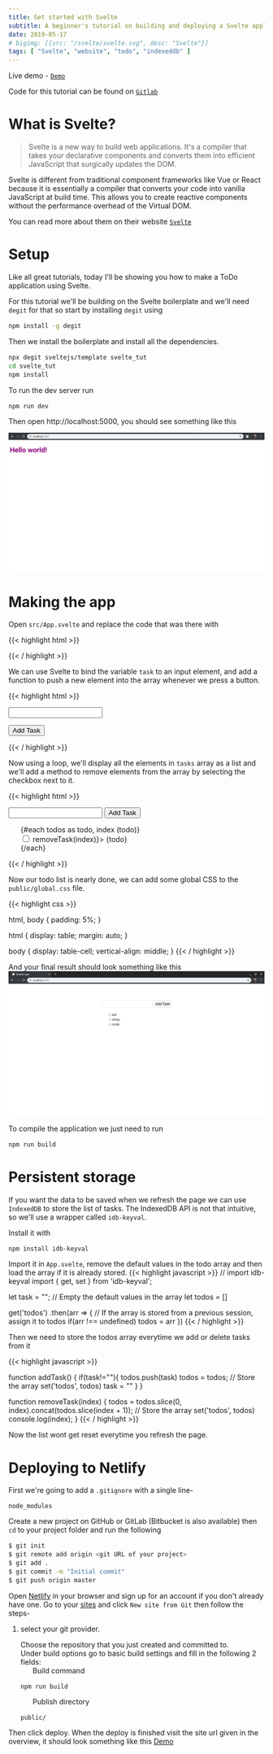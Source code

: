 ```yaml
---
title: Get started with Svelte
subtitle: A beginner's tutorial on building and deploying a Svelte application
date: 2019-05-17
# bigimg: [{src: "/svelte/svelte.svg", desc: "Svelte"}]
tags: [ "Svelte", "website", "todo", "indexeddb" ]
---
```


Live demo - [`Demo`](https://svelte-tut.netlify.com/)

Code for this tutorial can be found on [`Gitlab`](https://gitlab.com/aveeksaha/svelte-tut)

<!--more-->

# What is Svelte?

> Svelte is a new way to build web applications. It's a compiler that takes your declarative components and converts them into efficient JavaScript that surgically updates the DOM.

Svelte is different from traditional component frameworks like Vue or React because it is essentially a compiler that converts your code into vanilla JavaScript at build time. This allows you to create reactive components without the performance overhead of the Virtual DOM.

You can read more about them on their website [`Svelte`](https://svelte.dev/)

# Setup

Like all great tutorials, today I'll be showing you how to make a ToDo application using Svelte.

For this tutorial we'll be building on the Svelte boilerplate and we'll need `degit` for that so start by installing `degit` using

```bash
npm install -g degit
```

Then we install the boilerplate and install all the dependencies.

```bash
npx degit sveltejs/template svelte_tut
cd svelte_tut
npm install
```

To run the dev server run
```bash
npm run dev
```

Then open http://localhost:5000, you should see something like this

![Screenshot1](/svelte/svelte_1.png)

# Making the app

Open `src/App.svelte` and replace the code that was there with

{{< highlight html >}}
<script>
   // Variable to store user input
   let task = "";
   // Array to store tasks
    let todos = ["eat", "sleep", "code"]
</script>

<style>

</style>

{{< / highlight >}}

We can use Svelte to bind the variable `task` to an input element, and add a function to push a new element into the array whenever we press a button.

{{< highlight html >}}
<script>
   // Variable to store user input
   let task = "";
   // Array to store tasks
   let todos = ["eat", "sleep", "code"]
  
   function addTask() {
       // Dont add something if the input value is empty
        if(task!=""){
           // Push a new task to the array
           todos.push(task)
            task = ""
        }
    }
</script>

<style>

</style>

<!-- The value of task will now change when you type in the input
because the task variable is now bound to the input value -->
<input bind:value={task}>

<!-- when the onclick event is triggered it calls addTask -->
<button on:click={addTask}>Add Task</button>

{{< / highlight >}}

Now using a loop, we'll display all the elements in `tasks` array as a list and we'll add a method to remove elements from the array by selecting the checkbox next to it.


{{< highlight html >}}
<script>
   let task = "";
   let todos = ["eat", "sleep", "code"]
  
   function addTask() {
        if(task!=""){
           todos.push(task)
           // The DOM is only updated when an assignment is made so this
           // code below is needed even though it may seem redundant
           // Otherwise the list of todos won't update when we add a task
            todos = todos;
            task = ""
        }
   }
  
   function removeTask(index) {
        todos = todos.slice(0, index).concat(todos.slice(index + 1));
        console.log(index);
    }
</script>

<style>
   /* remove bullets from list */
   ul {
       list-style: none;
   }
</style>

<input bind:value={task}>
<button on:click={addTask}>Add Task</button>

<ul>
<!-- For each element in the array, create a new list element -->
    {#each todos as todo, index (todo)}
        <li>
       <!-- When the checkbox is ticked the item is removed from the todos array -->
            <input type=checkbox on:click={() => removeTask(index)}>
            {todo}
        </li>
    {/each}
</ul>
{{< / highlight >}}

Now our todo list is nearly done, we can add some global CSS to the `public/global.css` file.

{{< highlight css >}}

html, body {
    padding: 5%;
}

html {
   display: table;
   margin: auto;
}

body {
   display: table-cell;
   vertical-align: middle;
}
{{< / highlight >}}

And your final result should look something like this
![Screenshot1](/svelte/svelte_2.png)

To compile the application we just need to run
```bash
npm run build
```

# Persistent storage

If you want the data to be saved when we refresh the page we can use `IndexedDB` to store the list of tasks. The IndexedDB API is not that intuitive, so we'll use a wrapper called `idb-keyval`.

Install it with
```bash
npm install idb-keyval
```

Import it in `App.svelte`, remove the default values in the todo array and then load the array if it is already stored.
{{< highlight javascript >}}
// import idb-keyval
import { get, set } from 'idb-keyval';

let task = "";
// Empty the default values in the array
let todos = []

get('todos')
.then(arr => {
    // If the array is stored from a previous session, assign it to todos
    if(arr !== undefined)
        todos = arr
})
{{< / highlight >}}


Then we need to store the todos array everytime we add or delete tasks from it

{{< highlight javascript >}}

function addTask() {
    if(task!=""){
        todos.push(task)
        todos = todos;
        // Store the array
        set('todos', todos)
        task = ""
    }
}

function removeTask(index) {
    todos = todos.slice(0, index).concat(todos.slice(index + 1));
    // Store the array
    set('todos', todos)
    console.log(index);
}
{{< / highlight >}}

Now the list wont get reset everytime you refresh the page.

# Deploying to Netlify


First we're going to add a ```.gitignore``` with a single line-
```
node_modules
```

Create a new project on GitHub or GitLab (Bitbucket is also available) then `cd` to your project folder and run the following

```bash
$ git init
$ git remote add origin <git URL of your project>
$ git add .
$ git commit -m "Initial commit"
$ git push origin master
```

Open [Netlify](https://www.netlify.com/) in your browser and sign up for an account if you don't already have one. Go to your [sites](https://app.netlify.com/account/sites) and click `New site from Git` then follow the steps-

1. select your git provider.
+ Choose the repository that you just created and committed to.
+ Under build options go to basic build settings and fill in the following 2 fields:
   - Build command
   ```
   npm run build
   ```
   - Publish directory
   ```
   public/
   ```

Then click deploy. When the deploy is finished visit the site url given in the overview, it should look something like this [Demo](https://svelte-tut.netlify.com/)



<!-- {{< highlight javascript >}}
{{< / highlight >}} -->
<br>
